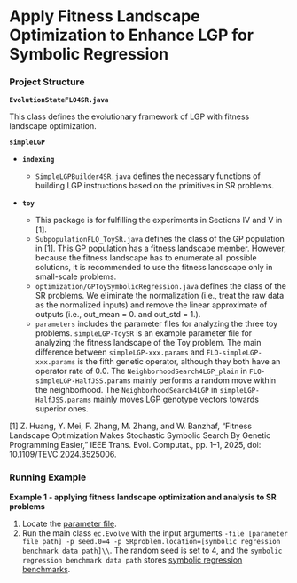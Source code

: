# Apply Fitness Landscape Optimization to Enhance LGP for Symbolic Regression #

### Project Structure ###

**`EvolutionStateFLO4SR.java`**

This class defines the evolutionary framework of LGP with fitness landscape optimization.

**`simpleLGP`**

* **`indexing`**

  - `SimpleLGPBuilder4SR.java` defines the necessary functions of building LGP instructions based on the primitives in SR problems.

* **`toy`**
  - This package is for fulfilling the experiments in Sections IV and V in [1].
  - `SubpopulationFLO_ToySR.java` defines the class of the GP population in [1]. This GP population has a fitness landscape member. However, because the fitness landscape has to enumerate all possible solutions, it is recommended to use the fitness landscape only in small-scale problems.
  - `optimization/GPToySymbolicRegression.java` defines the class of the SR problems. We eliminate the normalization (i.e., treat the raw data as the normalized inputs) and remove the linear approximate of outputs (i.e., out_mean = 0. and out_std = 1.).
  - `parameters` includes the parameter files for analyzing the three toy problems. `simpleLGP-ToySR` is an example parameter file for analyzing the fitness landscape of the Toy problem. The main difference between `simpleLGP-xxx.params` and `FLO-simpleLGP-xxx.params` is the fifth genetic operator, although they both have an operator rate of 0.0. The `NeighborhoodSearch4LGP_plain` in `FLO-simpleLGP-HalfJSS.params` mainly performs a random move within the neighborhood. The `NeighborhoodSearch4LGP` in `simpleLGP-HalfJSS.params` mainly moves LGP genotype vectors towards superior ones.

[1] Z. Huang, Y. Mei, F. Zhang, M. Zhang, and W. Banzhaf, “Fitness Landscape Optimization Makes Stochastic Symbolic Search By Genetic Programming Easier,” IEEE Trans. Evol. Computat., pp. 1–1, 2025, doi: 10.1109/TEVC.2024.3525006.


### Running Example ###

**Example 1 - applying fitness landscape optimization and analysis to SR problems**

1. Locate the [parameter file](./parameters/FLO-simpleLGP-SR.params).
2. Run the main class `ec.Evolve` with the input arguments `-file [parameter file path] -p seed.0=4 -p SRproblem.location=[symbolic regression benchmark data path]\\`. The random seed is set to 4, and the `symbolic regression benchmark data path` stores [symbolic regression benchmarks](../../dataset).
